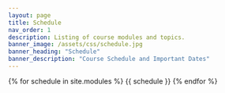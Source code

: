 ```yaml
---
layout: page
title: Schedule
nav_order: 1
description: Listing of course modules and topics.
banner_image: /assets/css/schedule.jpg
banner_heading: "Schedule"
banner_description: "Course Schedule and Important Dates"
---
```


{% for schedule in site.modules %}
{{ schedule }}
{% endfor %}